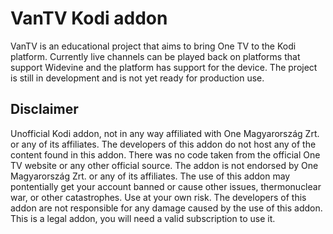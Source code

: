 # VanTV Kodi addon

VanTV is an educational project that aims to bring One TV to the Kodi platform. Currently live channels can be played back on platforms that support Widevine and the platform has support for the device. The project is still in development and is not yet ready for production use.

## Disclaimer

Unofficial Kodi addon, not in any way affiliated with One Magyarország Zrt. or any of its affiliates. The developers of this addon do not host any of the content found in this addon. There was no code taken from the official One TV website or any other official source. The addon is not endorsed by One Magyarország Zrt. or any of its affiliates. The use of this addon may pontentially get your account banned or cause other issues, thermonuclear war, or other catastrophes. Use at your own risk. The developers of this addon are not responsible for any damage caused by the use of this addon. This is a legal addon, you will need a valid subscription to use it.